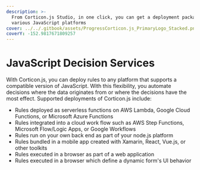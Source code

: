 ```yaml
---
description: >-
  From Corticon.js Studio, in one click, you can get a deployment package for
  various JavaScript platforms
cover: ../../.gitbook/assets/ProgressCorticon.js_PrimaryLogo_Stacked.png
coverY: -152.9817671809257
---
```


# JavaScript Decision Services

With Corticon.js, you can deploy rules to any platform that supports a compatible version of JavaScript. With this flexibility, you automate decisions where the data originates from or where the decisions have the most effect. Supported deployments of Corticon.js include:

* Rules deployed as serverless functions on AWS Lambda, Google Cloud Functions, or Microsoft Azure Functions
* Rules integrated into a cloud work flow such as AWS Step Functions, Microsoft Flow/Logic Apps, or Google Workflows
* Rules run on your own back end as part of your node.js platform
* Rules bundled in a mobile app created with Xamarin, React, Vue.js, or other toolkits
* Rules executed in a browser as part of a web application
* Rules executed in a browser which define a dynamic form's UI behavior

